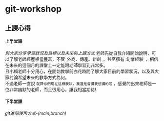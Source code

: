 # git-workshop

## 上課心得
#### 上半堂課
*與大家分享學習狀況及目標以及未來的上課方式*
老師先從自我介紹開始說明，可以了解老師經歷相當豐富，不管_外商、傳產、新創_，甚至擁有_創業經驗_，相信在未來的這個月的課堂上一定能跟老師學習到非常多。
<br>
且小賴老師十分用心，在開始教學前亦花時間了解大家目前的學習狀況，以及與大家討論希望未來的教學方式為何。
<br>
不過老師一直說 `就算你們現在這樣表決，我還是會講我想講的啦` ，感覺的出來老師是一位非常幽默的老師，而且很用心，讓我相當期待!
<br>








#### 下半堂課
*git進階使用方式-(main,branch)*
